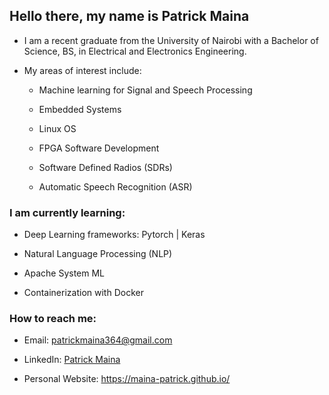 ## Hello there, my name is Patrick Maina
- I am a recent graduate from the University of Nairobi with a Bachelor of Science, BS, in Electrical and Electronics Engineering.

- My areas of interest include:
  - Machine learning for Signal and Speech Processing
   
  - Embedded Systems
  
  - Linux OS
  
  - FPGA Software Development
  
  - Software Defined Radios (SDRs)
  
  - Automatic Speech Recognition (ASR)

### I am currently learning:
- Deep Learning frameworks: Pytorch | Keras

- Natural Language Processing (NLP)

- Apache System ML

- Containerization with Docker

### How to reach me:
- Email: patrickmaina364@gmail.com

- LinkedIn: [Patrick Maina](https://www.linkedin.com/in/patrick-maina-6515321b0/)

- Personal Website: https://maina-patrick.github.io/
